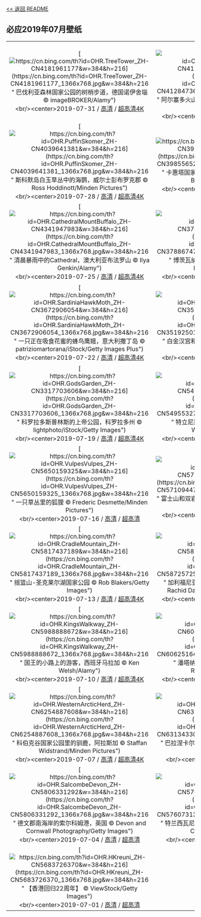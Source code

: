 [<< 返回 README](../../README.md)
## 必应2019年07月壁纸
||||
|:---:|:---:|:---:|
|[![https://cn.bing.com/th?id=OHR.TreeTower_ZH-CN4181961177&w=384&h=216](https://cn.bing.com/th?id=OHR.TreeTower_ZH-CN4181961177_1366x768.jpg&w=384&h=216 " &#10;巴伐利亚森林国家公园的树梢步道，德国诺伊舍瑙&#10;© imageBROKER/Alamy")](https://cn.bing.com/search?q=%E5%B7%B4%E4%BC%90%E5%88%A9%E4%BA%9A%E6%A3%AE%E6%9E%97%E5%9B%BD%E5%AE%B6%E5%85%AC%E5%9B%AD%E7%9A%84%E6%A0%91%E6%A2%A2%E6%AD%A5%E9%81%93%EF%BC%8C%E5%BE%B7%E5%9B%BD%E8%AF%BA%E4%BC%8A%E8%88%8D%E7%91%99&form=hpcapt&mkt=zh-cn&filters=HpDate:"20190731_1600")<br/><center>2019-07-31 / [高清](https://cn.bing.com/th?id=OHR.TreeTower_ZH-CN4181961177_1920x1200.jpg&w=1920&h=1200) / [超高清4K](https://cn.bing.com/th?id=OHR.TreeTower_ZH-CN4181961177_UHD.jpg&w=3840&h=2160)<center/>|[![https://cn.bing.com/th?id=OHR.TortoiseMigration_ZH-CN4128473636&w=384&h=216](https://cn.bing.com/th?id=OHR.TortoiseMigration_ZH-CN4128473636_1366x768.jpg&w=384&h=216 " &#10;阿尔塞多火山上的象龟，加拉帕戈斯群岛&#10;© Tui De Roy/Minden Pictures")](https://cn.bing.com/search?q=%E9%98%BF%E5%B0%94%E5%A1%9E%E5%A4%9A%E7%81%AB%E5%B1%B1%E4%B8%8A%E7%9A%84%E8%B1%A1%E9%BE%9F%EF%BC%8C%E5%8A%A0%E6%8B%89%E5%B8%95%E6%88%88%E6%96%AF%E7%BE%A4%E5%B2%9B&form=hpcapt&mkt=zh-cn&filters=HpDate:"20190730_1600")<br/><center>2019-07-30 / [高清](https://cn.bing.com/th?id=OHR.TortoiseMigration_ZH-CN4128473636_1920x1200.jpg&w=1920&h=1200) / [超高清4K](https://cn.bing.com/th?id=OHR.TortoiseMigration_ZH-CN4128473636_UHD.jpg&w=3840&h=2160)<center/>|[![https://cn.bing.com/th?id=OHR.TrilliumLake_ZH-CN4079462365&w=384&h=216](https://cn.bing.com/th?id=OHR.TrilliumLake_ZH-CN4079462365_1366x768.jpg&w=384&h=216 " &#10;胡德山国家森林里的延龄草湖，俄勒冈州&#10;© Frank Krahmer/Getty Images")](https://cn.bing.com/search?q=%E8%83%A1%E5%BE%B7%E5%B1%B1%E5%9B%BD%E5%AE%B6%E6%A3%AE%E6%9E%97%E9%87%8C%E7%9A%84%E5%BB%B6%E9%BE%84%E8%8D%89%E6%B9%96%EF%BC%8C%E4%BF%84%E5%8B%92%E5%86%88%E5%B7%9E&form=hpcapt&mkt=zh-cn&filters=HpDate:"20190729_1600")<br/><center>2019-07-29 / [高清](https://cn.bing.com/th?id=OHR.TrilliumLake_ZH-CN4079462365_1920x1200.jpg&w=1920&h=1200) / [超高清4K](https://cn.bing.com/th?id=OHR.TrilliumLake_ZH-CN4079462365_UHD.jpg&w=3840&h=2160)<center/>|
|[![https://cn.bing.com/th?id=OHR.PuffinSkomer_ZH-CN4039641381&w=384&h=216](https://cn.bing.com/th?id=OHR.PuffinSkomer_ZH-CN4039641381_1366x768.jpg&w=384&h=216 " &#10;斯科默岛白玉草丛中的海鹦，威尔士彭布罗克郡&#10;© Ross Hoddinott/Minden Pictures")](https://cn.bing.com/search?q=%E6%96%AF%E7%A7%91%E9%BB%98%E5%B2%9B%E7%99%BD%E7%8E%89%E8%8D%89%E4%B8%9B%E4%B8%AD%E7%9A%84%E6%B5%B7%E9%B9%A6%EF%BC%8C%E5%A8%81%E5%B0%94%E5%A3%AB%E5%BD%AD%E5%B8%83%E7%BD%97%E5%85%8B%E9%83%A1&form=hpcapt&mkt=zh-cn&filters=HpDate:"20190728_1600")<br/><center>2019-07-28 / [高清](https://cn.bing.com/th?id=OHR.PuffinSkomer_ZH-CN4039641381_1920x1200.jpg&w=1920&h=1200) / [超高清4K](https://cn.bing.com/th?id=OHR.PuffinSkomer_ZH-CN4039641381_UHD.jpg&w=3840&h=2160)<center/>|[![https://cn.bing.com/th?id=OHR.CahuitaNP_ZH-CN3985565209&w=384&h=216](https://cn.bing.com/th?id=OHR.CahuitaNP_ZH-CN3985565209_1366x768.jpg&w=384&h=216 " &#10;卡惠塔国家公园的海岸线，哥斯达黎加&#10;© Greg Basco/Minden Pictures")](https://cn.bing.com/search?q=%E5%8D%A1%E6%83%A0%E5%A1%94%E5%9B%BD%E5%AE%B6%E5%85%AC%E5%9B%AD%E7%9A%84%E6%B5%B7%E5%B2%B8%E7%BA%BF%EF%BC%8C%E5%93%A5%E6%96%AF%E8%BE%BE%E9%BB%8E%E5%8A%A0&form=hpcapt&mkt=zh-cn&filters=HpDate:"20190727_1600")<br/><center>2019-07-27 / [高清](https://cn.bing.com/th?id=OHR.CahuitaNP_ZH-CN3985565209_1920x1200.jpg&w=1920&h=1200) / [超高清4K](https://cn.bing.com/th?id=OHR.CahuitaNP_ZH-CN3985565209_UHD.jpg&w=3840&h=2160)<center/>|[![https://cn.bing.com/th?id=OHR.ElkFallsBridge_ZH-CN3921681387&w=384&h=216](https://cn.bing.com/th?id=OHR.ElkFallsBridge_ZH-CN3921681387_1366x768.jpg&w=384&h=216 " &#10;温哥华岛麋鹿瀑布吊桥鸟瞰图，加拿大&#10;© Ink Drop/Alamy")](https://cn.bing.com/search?q=%E6%B8%A9%E5%93%A5%E5%8D%8E%E5%B2%9B%E9%BA%8B%E9%B9%BF%E7%80%91%E5%B8%83%E5%90%8A%E6%A1%A5%E9%B8%9F%E7%9E%B0%E5%9B%BE%EF%BC%8C%E5%8A%A0%E6%8B%BF%E5%A4%A7&form=hpcapt&mkt=zh-cn&filters=HpDate:"20190726_1600")<br/><center>2019-07-26 / [高清](https://cn.bing.com/th?id=OHR.ElkFallsBridge_ZH-CN3921681387_1920x1200.jpg&w=1920&h=1200) / [超高清](https://cn.bing.com/th?id=OHR.ElkFallsBridge_ZH-CN3921681387_UHD.jpg)<center/>|
|[![https://cn.bing.com/th?id=OHR.CathedralMountBuffalo_ZH-CN4341947983&w=384&h=216](https://cn.bing.com/th?id=OHR.CathedralMountBuffalo_ZH-CN4341947983_1366x768.jpg&w=384&h=216 " &#10;清晨暴雨中的Cathedral，澳大利亚布法罗山&#10;© Ilya Genkin/Alamy")](https://cn.bing.com/search?q=%E6%B8%85%E6%99%A8%E6%9A%B4%E9%9B%A8%E4%B8%AD%E7%9A%84Cathedral%EF%BC%8C%E6%BE%B3%E5%A4%A7%E5%88%A9%E4%BA%9A%E5%B8%83%E6%B3%95%E7%BD%97%E5%B1%B1&form=hpcapt&mkt=zh-cn&filters=HpDate:"20190725_1600")<br/><center>2019-07-25 / [高清](https://cn.bing.com/th?id=OHR.CathedralMountBuffalo_ZH-CN4341947983_1920x1200.jpg&w=1920&h=1200) / [超高清4K](https://cn.bing.com/th?id=OHR.CathedralMountBuffalo_ZH-CN4341947983_UHD.jpg&w=3840&h=2160)<center/>|[![https://cn.bing.com/th?id=OHR.MeerkatMob_ZH-CN3788674757&w=384&h=216](https://cn.bing.com/th?id=OHR.MeerkatMob_ZH-CN3788674757_1366x768.jpg&w=384&h=216 " &#10;博茨瓦纳卡拉哈里沙漠中的狐獴&#10;© Aluma Images/Getty Images")](https://cn.bing.com/search?q=%E5%8D%9A%E8%8C%A8%E7%93%A6%E7%BA%B3%E5%8D%A1%E6%8B%89%E5%93%88%E9%87%8C%E6%B2%99%E6%BC%A0%E4%B8%AD%E7%9A%84%E7%8B%90%E7%8D%B4&form=hpcapt&mkt=zh-cn&filters=HpDate:"20190724_1600")<br/><center>2019-07-24 / [高清](https://cn.bing.com/th?id=OHR.MeerkatMob_ZH-CN3788674757_1920x1200.jpg&w=1920&h=1200) / [超高清4K](https://cn.bing.com/th?id=OHR.MeerkatMob_ZH-CN3788674757_UHD.jpg&w=3840&h=2160)<center/>|[![https://cn.bing.com/th?id=OHR.Skywalk_ZH-CN3725661090&w=384&h=216](https://cn.bing.com/th?id=OHR.Skywalk_ZH-CN3725661090_1366x768.jpg&w=384&h=216 " &#10;直布罗陀巨岩上的人行天桥&#10;© Stephen Ball/Alamy")](https://cn.bing.com/search?q=%E7%9B%B4%E5%B8%83%E7%BD%97%E9%99%80%E5%B7%A8%E5%B2%A9%E4%B8%8A%E7%9A%84%E4%BA%BA%E8%A1%8C%E5%A4%A9%E6%A1%A5&form=hpcapt&mkt=zh-cn&filters=HpDate:"20190723_1600")<br/><center>2019-07-23 / [高清](https://cn.bing.com/th?id=OHR.Skywalk_ZH-CN3725661090_1920x1200.jpg&w=1920&h=1200) / [超高清4K](https://cn.bing.com/th?id=OHR.Skywalk_ZH-CN3725661090_UHD.jpg&w=3840&h=2160)<center/>|
|[![https://cn.bing.com/th?id=OHR.SardiniaHawkMoth_ZH-CN3672906054&w=384&h=216](https://cn.bing.com/th?id=OHR.SardiniaHawkMoth_ZH-CN3672906054_1366x768.jpg&w=384&h=216 " &#10;一只正在吸食花蜜的蜂鸟鹰蛾，意大利撒丁岛&#10;© patriziomartorana/iStock/Getty Images Plus")](https://cn.bing.com/search?q=%E4%B8%80%E5%8F%AA%E6%AD%A3%E5%9C%A8%E5%90%B8%E9%A3%9F%E8%8A%B1%E8%9C%9C%E7%9A%84%E8%9C%82%E9%B8%9F%E9%B9%B0%E8%9B%BE%EF%BC%8C%E6%84%8F%E5%A4%A7%E5%88%A9%E6%92%92%E4%B8%81%E5%B2%9B&form=hpcapt&mkt=zh-cn&filters=HpDate:"20190722_1600")<br/><center>2019-07-22 / [高清](https://cn.bing.com/th?id=OHR.SardiniaHawkMoth_ZH-CN3672906054_1920x1200.jpg&w=1920&h=1200) / [超高清4K](https://cn.bing.com/th?id=OHR.SardiniaHawkMoth_ZH-CN3672906054_UHD.jpg&w=3840&h=2160)<center/>|[![https://cn.bing.com/th?id=OHR.BuckinghamSummer_ZH-CN3519250117&w=384&h=216](https://cn.bing.com/th?id=OHR.BuckinghamSummer_ZH-CN3519250117_1366x768.jpg&w=384&h=216 " &#10;白金汉宫和维多利亚女王纪念碑，伦敦&#10;© CTC Creative/Offset")](https://cn.bing.com/search?q=%E7%99%BD%E9%87%91%E6%B1%89%E5%AE%AB%E5%92%8C%E7%BB%B4%E5%A4%9A%E5%88%A9%E4%BA%9A%E5%A5%B3%E7%8E%8B%E7%BA%AA%E5%BF%B5%E7%A2%91%EF%BC%8C%E4%BC%A6%E6%95%A6&form=hpcapt&mkt=zh-cn&filters=HpDate:"20190721_1600")<br/><center>2019-07-21 / [高清](https://cn.bing.com/th?id=OHR.BuckinghamSummer_ZH-CN3519250117_1920x1200.jpg&w=1920&h=1200) / [超高清4K](https://cn.bing.com/th?id=OHR.BuckinghamSummer_ZH-CN3519250117_UHD.jpg&w=3840&h=2160)<center/>|[![https://cn.bing.com/th?id=OHR.MiquelonPanorama_ZH-CN3614818937&w=384&h=216](https://cn.bing.com/th?id=OHR.MiquelonPanorama_ZH-CN3614818937_1366x768.jpg&w=384&h=216 " &#10;日出时分的圣皮埃尔全景，加拿大圣皮埃尔和密克隆&#10;© Henryk Sadura/Getty Images")](https://cn.bing.com/search?q=%E6%97%A5%E5%87%BA%E6%97%B6%E5%88%86%E7%9A%84%E5%9C%A3%E7%9A%AE%E5%9F%83%E5%B0%94%E5%85%A8%E6%99%AF%EF%BC%8C%E5%8A%A0%E6%8B%BF%E5%A4%A7%E5%9C%A3%E7%9A%AE%E5%9F%83%E5%B0%94%E5%92%8C%E5%AF%86%E5%85%8B%E9%9A%86&form=hpcapt&mkt=zh-cn&filters=HpDate:"20190720_1600")<br/><center>2019-07-20 / [高清](https://cn.bing.com/th?id=OHR.MiquelonPanorama_ZH-CN3614818937_1920x1200.jpg&w=1920&h=1200) / [超高清](https://cn.bing.com/th?id=OHR.MiquelonPanorama_ZH-CN3614818937_UHD.jpg)<center/>|
|[![https://cn.bing.com/th?id=OHR.GodsGarden_ZH-CN3317703606&w=384&h=216](https://cn.bing.com/th?id=OHR.GodsGarden_ZH-CN3317703606_1366x768.jpg&w=384&h=216 " &#10;科罗拉多斯普林斯的上帝公园，科罗拉多州&#10;© lightphoto/iStock/Getty Images")](https://cn.bing.com/search?q=%E7%A7%91%E7%BD%97%E6%8B%89%E5%A4%9A%E6%96%AF%E6%99%AE%E6%9E%97%E6%96%AF%E7%9A%84%E4%B8%8A%E5%B8%9D%E5%85%AC%E5%9B%AD%EF%BC%8C%E7%A7%91%E7%BD%97%E6%8B%89%E5%A4%9A%E5%B7%9E&form=hpcapt&mkt=zh-cn&filters=HpDate:"20190719_1600")<br/><center>2019-07-19 / [高清](https://cn.bing.com/th?id=OHR.GodsGarden_ZH-CN3317703606_1920x1200.jpg&w=1920&h=1200) / [超高清4K](https://cn.bing.com/th?id=OHR.GodsGarden_ZH-CN3317703606_UHD.jpg&w=3840&h=2160)<center/>|[![https://cn.bing.com/th?id=OHR.LeatherbackTT_ZH-CN5495532728&w=384&h=216](https://cn.bing.com/th?id=OHR.LeatherbackTT_ZH-CN5495532728_1366x768.jpg&w=384&h=216 " &#10;特立尼达和多巴哥的棱皮龟&#10;© Shane P. White/Minden Pictures")](https://cn.bing.com/search?q=%E7%89%B9%E7%AB%8B%E5%B0%BC%E8%BE%BE%E5%92%8C%E5%A4%9A%E5%B7%B4%E5%93%A5%E7%9A%84%E6%A3%B1%E7%9A%AE%E9%BE%9F&form=hpcapt&mkt=zh-cn&filters=HpDate:"20190718_1600")<br/><center>2019-07-18 / [高清](https://cn.bing.com/th?id=OHR.LeatherbackTT_ZH-CN5495532728_1920x1200.jpg&w=1920&h=1200) / [超高清4K](https://cn.bing.com/th?id=OHR.LeatherbackTT_ZH-CN5495532728_UHD.jpg&w=3840&h=2160)<center/>|[![https://cn.bing.com/th?id=OHR.Narrenmuehle_ZH-CN5582540867&w=384&h=216](https://cn.bing.com/th?id=OHR.Narrenmuehle_ZH-CN5582540867_1366x768.jpg&w=384&h=216 " &#10;Narrenmuehle愚人磨坊风车，德国Dülken&#10;© dpa picture alliance/Alamy")](https://cn.bing.com/search?q=Narrenmuehle%E6%84%9A%E4%BA%BA%E7%A3%A8%E5%9D%8A%E9%A3%8E%E8%BD%A6%EF%BC%8C%E5%BE%B7%E5%9B%BDD%C3%BClken&form=hpcapt&mkt=zh-cn&filters=HpDate:"20190717_1600")<br/><center>2019-07-17 / [高清](https://cn.bing.com/th?id=OHR.Narrenmuehle_ZH-CN5582540867_1920x1200.jpg&w=1920&h=1200) / [超高清4K](https://cn.bing.com/th?id=OHR.Narrenmuehle_ZH-CN5582540867_UHD.jpg&w=3840&h=2160)<center/>|
|[![https://cn.bing.com/th?id=OHR.VulpesVulpes_ZH-CN5650159325&w=384&h=216](https://cn.bing.com/th?id=OHR.VulpesVulpes_ZH-CN5650159325_1366x768.jpg&w=384&h=216 " &#10;一只草丛里的狐狸&#10;© Frederic Desmette/Minden Pictures")](https://cn.bing.com/search?q=%E4%B8%80%E5%8F%AA%E8%8D%89%E4%B8%9B%E9%87%8C%E7%9A%84%E7%8B%90%E7%8B%B8&form=hpcapt&mkt=zh-cn&filters=HpDate:"20190716_1600")<br/><center>2019-07-16 / [高清](https://cn.bing.com/th?id=OHR.VulpesVulpes_ZH-CN5650159325_1920x1200.jpg&w=1920&h=1200) / [超高清](https://cn.bing.com/th?id=OHR.VulpesVulpes_ZH-CN5650159325_UHD.jpg)<center/>|[![https://cn.bing.com/th?id=OHR.Ushitukiiwa_ZH-CN5710944706&w=384&h=216](https://cn.bing.com/th?id=OHR.Ushitukiiwa_ZH-CN5710944706_1366x768.jpg&w=384&h=216 " &#10;富士山和双岩，日本松崎&#10;© Tommy Tsutsui/Getty Images")](https://cn.bing.com/search?q=%E5%AF%8C%E5%A3%AB%E5%B1%B1%E5%92%8C%E5%8F%8C%E5%B2%A9%EF%BC%8C%E6%97%A5%E6%9C%AC%E6%9D%BE%E5%B4%8E&form=hpcapt&mkt=zh-cn&filters=HpDate:"20190715_1600")<br/><center>2019-07-15 / [高清](https://cn.bing.com/th?id=OHR.Ushitukiiwa_ZH-CN5710944706_1920x1200.jpg&w=1920&h=1200) / [超高清4K](https://cn.bing.com/th?id=OHR.Ushitukiiwa_ZH-CN5710944706_UHD.jpg&w=3840&h=2160)<center/>|[![https://cn.bing.com/th?id=OHR.WaterperryGardens_ZH-CN5767279278&w=384&h=216](https://cn.bing.com/th?id=OHR.WaterperryGardens_ZH-CN5767279278_1366x768.jpg&w=384&h=216 " &#10;Waterperry花园，英国牛津郡&#10;© Lauren Hibbit/Danita Delimont")](https://cn.bing.com/search?q=Waterperry%E8%8A%B1%E5%9B%AD%EF%BC%8C%E8%8B%B1%E5%9B%BD%E7%89%9B%E6%B4%A5%E9%83%A1&form=hpcapt&mkt=zh-cn&filters=HpDate:"20190714_1600")<br/><center>2019-07-14 / [高清](https://cn.bing.com/th?id=OHR.WaterperryGardens_ZH-CN5767279278_1920x1200.jpg&w=1920&h=1200) / [超高清4K](https://cn.bing.com/th?id=OHR.WaterperryGardens_ZH-CN5767279278_UHD.jpg&w=3840&h=2160)<center/>|
|[![https://cn.bing.com/th?id=OHR.CradleMountain_ZH-CN5817437189&w=384&h=216](https://cn.bing.com/th?id=OHR.CradleMountain_ZH-CN5817437189_1366x768.jpg&w=384&h=216 " &#10;摇篮山-圣克莱尔湖国家公园&#10;© Rob Blakers/Getty Images")](https://cn.bing.com/search?q=%E6%91%87%E7%AF%AE%E5%B1%B1-%E5%9C%A3%E5%85%8B%E8%8E%B1%E5%B0%94%E6%B9%96%E5%9B%BD%E5%AE%B6%E5%85%AC%E5%9B%AD&form=hpcapt&mkt=zh-cn&filters=HpDate:"20190713_1600")<br/><center>2019-07-13 / [高清](https://cn.bing.com/th?id=OHR.CradleMountain_ZH-CN5817437189_1920x1200.jpg&w=1920&h=1200) / [超高清4K](https://cn.bing.com/th?id=OHR.CradleMountain_ZH-CN5817437189_UHD.jpg&w=3840&h=2160)<center/>|[![https://cn.bing.com/th?id=OHR.NightofNights_ZH-CN5872572560&w=384&h=216](https://cn.bing.com/th?id=OHR.NightofNights_ZH-CN5872572560_1366x768.jpg&w=384&h=216 " &#10;加利福尼亚州雷斯岬国家海岸上的柏树隧道&#10;© Rachid Dahnoun/Tandem Stills + Motion")](https://cn.bing.com/search?q=%E5%8A%A0%E5%88%A9%E7%A6%8F%E5%B0%BC%E4%BA%9A%E5%B7%9E%E9%9B%B7%E6%96%AF%E5%B2%AC%E5%9B%BD%E5%AE%B6%E6%B5%B7%E5%B2%B8%E4%B8%8A%E7%9A%84%E6%9F%8F%E6%A0%91%E9%9A%A7%E9%81%93&form=hpcapt&mkt=zh-cn&filters=HpDate:"20190712_1600")<br/><center>2019-07-12 / [高清](https://cn.bing.com/th?id=OHR.NightofNights_ZH-CN5872572560_1920x1200.jpg&w=1920&h=1200) / [超高清4K](https://cn.bing.com/th?id=OHR.NightofNights_ZH-CN5872572560_UHD.jpg&w=3840&h=2160)<center/>|[![https://cn.bing.com/th?id=OHR.IndiaLitSpace_ZH-CN5941074986&w=384&h=216](https://cn.bing.com/th?id=OHR.IndiaLitSpace_ZH-CN5941074986_1366x768.jpg&w=384&h=216 " &#10;夜晚的地球&#10;© NASA")](https://cn.bing.com/search?q=%E5%A4%9C%E6%99%9A%E7%9A%84%E5%9C%B0%E7%90%83&form=hpcapt&mkt=zh-cn&filters=HpDate:"20190711_1600")<br/><center>2019-07-11 / [高清](https://cn.bing.com/th?id=OHR.IndiaLitSpace_ZH-CN5941074986_1920x1200.jpg&w=1920&h=1200) / [超高清](https://cn.bing.com/th?id=OHR.IndiaLitSpace_ZH-CN5941074986_UHD.jpg)<center/>|
|[![https://cn.bing.com/th?id=OHR.KingsWalkway_ZH-CN5988888672&w=384&h=216](https://cn.bing.com/th?id=OHR.KingsWalkway_ZH-CN5988888672_1366x768.jpg&w=384&h=216 " &#10;国王的小路上的游客，西班牙马拉加&#10;© Ken Welsh/Alamy")](https://cn.bing.com/search?q=%E5%9B%BD%E7%8E%8B%E7%9A%84%E5%B0%8F%E8%B7%AF%E4%B8%8A%E7%9A%84%E6%B8%B8%E5%AE%A2%EF%BC%8C%E8%A5%BF%E7%8F%AD%E7%89%99%E9%A9%AC%E6%8B%89%E5%8A%A0&form=hpcapt&mkt=zh-cn&filters=HpDate:"20190710_1600")<br/><center>2019-07-10 / [高清](https://cn.bing.com/th?id=OHR.KingsWalkway_ZH-CN5988888672_1920x1200.jpg&w=1920&h=1200) / [超高清4K](https://cn.bing.com/th?id=OHR.KingsWalkway_ZH-CN5988888672_UHD.jpg&w=3840&h=2160)<center/>|[![https://cn.bing.com/th?id=OHR.JaguarPantanal_ZH-CN6062516404&w=384&h=216](https://cn.bing.com/th?id=OHR.JaguarPantanal_ZH-CN6062516404_1366x768.jpg&w=384&h=216 " &#10;潘塔纳尔湿地的美洲豹，巴西&#10;© Andy Rouse/Minden Pictures")](https://cn.bing.com/search?q=%E6%BD%98%E5%A1%94%E7%BA%B3%E5%B0%94%E6%B9%BF%E5%9C%B0%E7%9A%84%E7%BE%8E%E6%B4%B2%E8%B1%B9%EF%BC%8C%E5%B7%B4%E8%A5%BF&form=hpcapt&mkt=zh-cn&filters=HpDate:"20190709_1600")<br/><center>2019-07-09 / [高清](https://cn.bing.com/th?id=OHR.JaguarPantanal_ZH-CN6062516404_1920x1200.jpg&w=1920&h=1200) / [超高清4K](https://cn.bing.com/th?id=OHR.JaguarPantanal_ZH-CN6062516404_UHD.jpg&w=3840&h=2160)<center/>|[![https://cn.bing.com/th?id=OHR.ChefchaouenMorocco_ZH-CN6127993429&w=384&h=216](https://cn.bing.com/th?id=OHR.ChefchaouenMorocco_ZH-CN6127993429_1366x768.jpg&w=384&h=216 " &#10;舍夫沙万的蓝色墙壁，摩洛哥&#10;© Tatsuya Ohinata/Getty Images")](https://cn.bing.com/search?q=%E8%88%8D%E5%A4%AB%E6%B2%99%E4%B8%87%E7%9A%84%E8%93%9D%E8%89%B2%E5%A2%99%E5%A3%81%EF%BC%8C%E6%91%A9%E6%B4%9B%E5%93%A5&form=hpcapt&mkt=zh-cn&filters=HpDate:"20190708_1600")<br/><center>2019-07-08 / [高清](https://cn.bing.com/th?id=OHR.ChefchaouenMorocco_ZH-CN6127993429_1920x1200.jpg&w=1920&h=1200) / [超高清4K](https://cn.bing.com/th?id=OHR.ChefchaouenMorocco_ZH-CN6127993429_UHD.jpg&w=3840&h=2160)<center/>|
|[![https://cn.bing.com/th?id=OHR.WesternArcticHerd_ZH-CN6254887608&w=384&h=216](https://cn.bing.com/th?id=OHR.WesternArcticHerd_ZH-CN6254887608_1366x768.jpg&w=384&h=216 " &#10;科伯克谷国家公园里的驯鹿，阿拉斯加&#10;© Staffan Widstrand/Minden Pictures")](https://cn.bing.com/search?q=%E7%A7%91%E4%BC%AF%E5%85%8B%E8%B0%B7%E5%9B%BD%E5%AE%B6%E5%85%AC%E5%9B%AD%E9%87%8C%E7%9A%84%E9%A9%AF%E9%B9%BF%EF%BC%8C%E9%98%BF%E6%8B%89%E6%96%AF%E5%8A%A0&form=hpcapt&mkt=zh-cn&filters=HpDate:"20190707_1600")<br/><center>2019-07-07 / [高清](https://cn.bing.com/th?id=OHR.WesternArcticHerd_ZH-CN6254887608_1920x1200.jpg&w=1920&h=1200) / [超高清4K](https://cn.bing.com/th?id=OHR.WesternArcticHerd_ZH-CN6254887608_UHD.jpg&w=3840&h=2160)<center/>|[![https://cn.bing.com/th?id=OHR.SommerCalviCorsica_ZH-CN6313433064&w=384&h=216](https://cn.bing.com/th?id=OHR.SommerCalviCorsica_ZH-CN6313433064_1366x768.jpg&w=384&h=216 " &#10;巴拉涅卡尔维湾的城堡和要塞，法国科西嘉岛&#10;© Siephoto/Masterfile")](https://cn.bing.com/search?q=%E5%B7%B4%E6%8B%89%E6%B6%85%E5%8D%A1%E5%B0%94%E7%BB%B4%E6%B9%BE%E7%9A%84%E5%9F%8E%E5%A0%A1%E5%92%8C%E8%A6%81%E5%A1%9E%EF%BC%8C%E6%B3%95%E5%9B%BD%E7%A7%91%E8%A5%BF%E5%98%89%E5%B2%9B&form=hpcapt&mkt=zh-cn&filters=HpDate:"20190706_1600")<br/><center>2019-07-06 / [高清](https://cn.bing.com/th?id=OHR.SommerCalviCorsica_ZH-CN6313433064_1920x1200.jpg&w=1920&h=1200) / [超高清](https://cn.bing.com/th?id=OHR.SommerCalviCorsica_ZH-CN6313433064_UHD.jpg)<center/>|[![https://cn.bing.com/th?id=OHR.PeelCastle_ZH-CN6366204379&w=384&h=216](https://cn.bing.com/th?id=OHR.PeelCastle_ZH-CN6366204379_1366x768.jpg&w=384&h=216 " &#10;圣帕特里克岛上的皮尔城堡，马恩岛&#10;© Massimo Ripani/SIME/eStock Photo")](https://cn.bing.com/search?q=%E5%9C%A3%E5%B8%95%E7%89%B9%E9%87%8C%E5%85%8B%E5%B2%9B%E4%B8%8A%E7%9A%84%E7%9A%AE%E5%B0%94%E5%9F%8E%E5%A0%A1%EF%BC%8C%E9%A9%AC%E6%81%A9%E5%B2%9B&form=hpcapt&mkt=zh-cn&filters=HpDate:"20190705_1600")<br/><center>2019-07-05 / [高清](https://cn.bing.com/th?id=OHR.PeelCastle_ZH-CN6366204379_1920x1200.jpg&w=1920&h=1200) / [超高清4K](https://cn.bing.com/th?id=OHR.PeelCastle_ZH-CN6366204379_UHD.jpg&w=3840&h=2160)<center/>|
|[![https://cn.bing.com/th?id=OHR.SalcombeDevon_ZH-CN5806331292&w=384&h=216](https://cn.bing.com/th?id=OHR.SalcombeDevon_ZH-CN5806331292_1366x768.jpg&w=384&h=216 " &#10;德文郡南海岸的索尔科姆港，英国&#10;© Devon and Cornwall Photography/Getty Images")](https://cn.bing.com/search?q=%E5%BE%B7%E6%96%87%E9%83%A1%E5%8D%97%E6%B5%B7%E5%B2%B8%E7%9A%84%E7%B4%A2%E5%B0%94%E7%A7%91%E5%A7%86%E6%B8%AF%EF%BC%8C%E8%8B%B1%E5%9B%BD&form=hpcapt&mkt=zh-cn&filters=HpDate:"20190704_1600")<br/><center>2019-07-04 / [高清](https://cn.bing.com/th?id=OHR.SalcombeDevon_ZH-CN5806331292_1920x1200.jpg&w=1920&h=1200) / [超高清](https://cn.bing.com/th?id=OHR.SalcombeDevon_ZH-CN5806331292_UHD.jpg)<center/>|[![https://cn.bing.com/th?id=OHR.Transfagarasan_ZH-CN5760731327&w=384&h=216](https://cn.bing.com/th?id=OHR.Transfagarasan_ZH-CN5760731327_1366x768.jpg&w=384&h=216 " &#10;特兰西瓦尼亚的川斯发格拉山公路，罗马尼亚&#10;© Calin Stan/Shutterstock")](https://cn.bing.com/search?q=%E7%89%B9%E5%85%B0%E8%A5%BF%E7%93%A6%E5%B0%BC%E4%BA%9A%E7%9A%84%E5%B7%9D%E6%96%AF%E5%8F%91%E6%A0%BC%E6%8B%89%E5%B1%B1%E5%85%AC%E8%B7%AF%EF%BC%8C%E7%BD%97%E9%A9%AC%E5%B0%BC%E4%BA%9A&form=hpcapt&mkt=zh-cn&filters=HpDate:"20190703_1600")<br/><center>2019-07-03 / [高清](https://cn.bing.com/th?id=OHR.Transfagarasan_ZH-CN5760731327_1920x1200.jpg&w=1920&h=1200) / [超高清](https://cn.bing.com/th?id=OHR.Transfagarasan_ZH-CN5760731327_UHD.jpg)<center/>|[![https://cn.bing.com/th?id=OHR.BailysBeads_ZH-CN5728297739&w=384&h=216](https://cn.bing.com/th?id=OHR.BailysBeads_ZH-CN5728297739_1366x768.jpg&w=384&h=216 " &#10;2017年8月21日的一组日食镜头&#10;© Lindsay Daniels/Tandem Stills + Motion")](https://cn.bing.com/search?q=2017%E5%B9%B48%E6%9C%8821%E6%97%A5%E7%9A%84%E4%B8%80%E7%BB%84%E6%97%A5%E9%A3%9F%E9%95%9C%E5%A4%B4&form=hpcapt&mkt=zh-cn&filters=HpDate:"20190702_1600")<br/><center>2019-07-02 / [高清](https://cn.bing.com/th?id=OHR.BailysBeads_ZH-CN5728297739_1920x1200.jpg&w=1920&h=1200) / [超高清](https://cn.bing.com/th?id=OHR.BailysBeads_ZH-CN5728297739_UHD.jpg)<center/>|
|[![https://cn.bing.com/th?id=OHR.HKreuni_ZH-CN5683726370&w=384&h=216](https://cn.bing.com/th?id=OHR.HKreuni_ZH-CN5683726370_1366x768.jpg&w=384&h=216 " &#10;【香港回归22周年】&#10;© ViewStock/Getty Images")](https://cn.bing.com/search?q=%E3%80%90%E9%A6%99%E6%B8%AF%E5%9B%9E%E5%BD%9222%E5%91%A8%E5%B9%B4%E3%80%91&form=hpcapt&mkt=zh-cn&filters=HpDate:"20190701_1600")<br/><center>2019-07-01 / [高清](https://cn.bing.com/th?id=OHR.HKreuni_ZH-CN5683726370_1920x1200.jpg&w=1920&h=1200) / [超高清](https://cn.bing.com/th?id=OHR.HKreuni_ZH-CN5683726370_UHD.jpg)<center/>